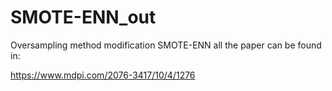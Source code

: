 # SMOTE-ENN_out
Oversampling method modification SMOTE-ENN all the paper can be found in:

https://www.mdpi.com/2076-3417/10/4/1276

